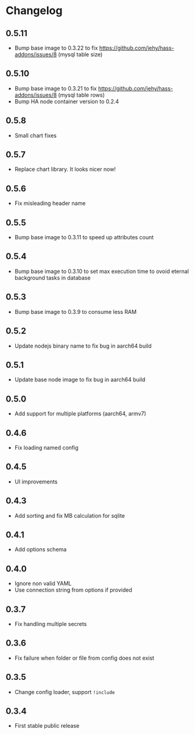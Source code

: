# Changelog

## 0.5.11

- Bump base image to 0.3.22 to fix https://github.com/jehy/hass-addons/issues/8 (mysql table size)

## 0.5.10

- Bump base image to 0.3.21 to fix https://github.com/jehy/hass-addons/issues/8 (mysql table rows)
- Bump HA node container version to 0.2.4

## 0.5.8

- Small chart fixes

## 0.5.7

- Replace chart library. It looks nicer now!

## 0.5.6

- Fix misleading header name

## 0.5.5

- Bump base image to 0.3.11 to speed up attributes count

## 0.5.4

- Bump base image to 0.3.10 to set max execution time to ovoid eternal background tasks in database

## 0.5.3

- Bump base image to 0.3.9 to consume less RAM

## 0.5.2

- Update nodejs binary name to fix bug in aarch64 build

## 0.5.1

- Update base node image to fix bug in aarch64 build

## 0.5.0

- Add support for multiple platforms (aarch64, armv7)

## 0.4.6

- Fix loading named config

## 0.4.5

- UI improvements

## 0.4.3

- Add sorting and fix MB calculation for sqlite

## 0.4.1

- Add options schema

## 0.4.0

- Ignore non valid YAML
- Use connection string from options if provided

## 0.3.7

- Fix handling multiple secrets

## 0.3.6

- Fix failure when folder or file from config does not exist

## 0.3.5

- Change config loader, support `!include`

## 0.3.4

- First stable public release
